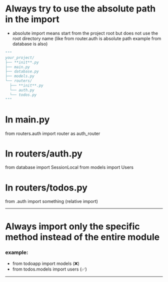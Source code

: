 # Always try to use the absolute path in the import

- absolute import means start from the project root but does not use the root directory name (like from router.auth is absolute path example from database is also)

```python
"""
your_project/
├── **init**.py
├── main.py
├── database.py
├── models.py
└── routers/
  ├── **init**.py
  └── auth.py
  └── todos.py
"""
```

# In main.py

from routers.auth import router as auth_router

# In routers/auth.py

from database import SessionLocal
from models import Users

# In routers/todos.py

from .auth import something (relative import)

---

# Always import only the specific method instead of the entire module

### example:

- from todoapp import models (❌)
- from todos.models import users (✅)

---
